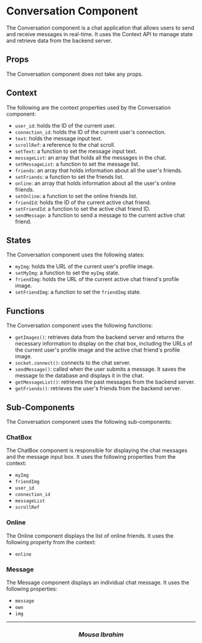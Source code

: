 # Conversation Component

The Conversation component is a chat application that allows users to send and receive messages in real-time. It uses the Context API to manage state and retrieve data from the backend server.

## Props

The Conversation component does not take any props.

## Context

The following are the context properties used by the Conversation component:

- `user_id`: holds the ID of the current user.
- `connection_id`: holds the ID of the current user's connection.
- `text`: holds the message input text.
- `scrollRef`: a reference to the chat scroll.
- `setText`: a function to set the message input text.
- `messageList`: an array that holds all the messages in the chat.
- `setMessageList`: a function to set the message list.
- `friends`: an array that holds information about all the user's friends.
- `setFriends`: a function to set the friends list.
- `online`: an array that holds information about all the user's online friends.
- `setOnline`: a function to set the online friends list.
- `friendId`: holds the ID of the current active chat friend.
- `setFriendId`: a function to set the active chat friend ID.
- `sendMessage`: a function to send a message to the current active chat friend.

## States

The Conversation component uses the following states:

- `myImg`: holds the URL of the current user's profile image.
- `setMyImg`: a function to set the `myImg` state.
- `friendImg`: holds the URL of the current active chat friend's profile image.
- `setFriendImg`: a function to set the `friendImg` state.

## Functions

The Conversation component uses the following functions:

- `getImages()`: retrieves data from the backend server and returns the necessary information to display on the chat box, including the URLs of the current user's profile image and the active chat friend's profile image.
- `socket.connect()`: connects to the chat server.
- `sendMessage()`: called when the user submits a message. It saves the message to the database and displays it in the chat.
- `getMessageList()`: retrieves the past messages from the backend server.
- `getFriends()`: retrieves the user's friends from the backend server.

## Sub-Components

The Conversation component uses the following sub-components:

### ChatBox

The ChatBox component is responsible for displaying the chat messages and the message input box. It uses the following properties from the context:

- `myImg`
- `friendImg`
- `user_id`
- `connection_id`
- `messageList`
- `scrollRef`

### Online

The Online component displays the list of online friends. It uses the following property from the context:

- `online`

### Message

The Message component displays an individual chat message. It uses the following properties:

- `message`
- `own`
- `img`

---
**<h3 align="center">_Mousa Ibrahim_</h3>**
